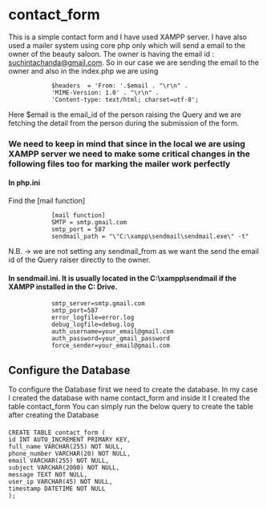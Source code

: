 # contact_form
This is a simple contact form and I have used XAMPP server. 
I have also used a mailer system using core php only which will send a email to the owner of the beauty saloon.
The owner is having the email id : suchintachanda@gmail.com. So in our case we are sending the email to the owner and also in the index.php we are using

                $headers  = 'From: '.$email . "\r\n" .
                'MIME-Version: 1.0' . "\r\n" .
                'Content-type: text/html; charset=utf-8';
Here $email is the email_id of the person raising the Query and we are fetching the detail from the person during the submission of the form.

### We need to keep in mind that since in the local we are using XAMPP server we need to make some critical changes in the following files too for marking the mailer work perfectly
#### In php.ini 
Find the [mail function]

                [mail function]
                SMTP = smtp.gmail.com
                smtp_port = 587
                sendmail_path = "\"C:\xampp\sendmail\sendmail.exe\" -t"
N.B. -> we are not setting any sendmail_from as we want the send the email id of the Query raiser directly to the owner.

#### In sendmail.ini. It is usually located in the C:\xampp\sendmail if the XAMPP installed in the C: Drive.

                smtp_server=smtp.gmail.com
                smtp_port=587
                error_logfile=error.log
                debug_logfile=debug.log
                auth_username=your_email@gmail.com
                auth_password=your_gmail_password
                force_sender=your_email@gmail.com

## Configure the Database 
To configure the Database first we need to create the database. In my case I created the database with name contact_form and inside it I created the table contact_form
You can simply run the below query to create the table after creating the Database


####
    CREATE TABLE contact_form (
    id INT AUTO_INCREMENT PRIMARY KEY,
    full_name VARCHAR(255) NOT NULL,
    phone_number VARCHAR(20) NOT NULL,
    email VARCHAR(255) NOT NULL,
    subject VARCHAR(2000) NOT NULL,
    message TEXT NOT NULL,
    user_ip VARCHAR(45) NOT NULL,
    timestamp DATETIME NOT NULL
    );


